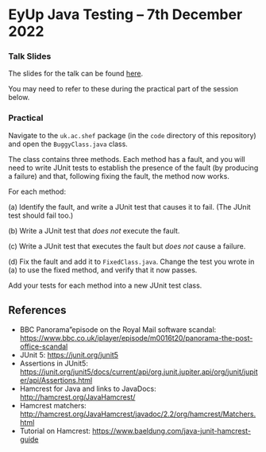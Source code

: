 # EyUp Java Testing – 7th December 2022

### Talk Slides

The slides for the talk can be found
[here](https://github.com/philmcminn/eyup-testing/blob/main/presentation/testing.pdf).

You may need to refer to these during the practical part of the session
below.

### Practical

Navigate to the `uk.ac.shef` package (in the `code` directory of this
repository) and open the `BuggyClass.java` class. 

The class contains three methods. Each method has a fault, and you will
need to write JUnit tests to establish the presence of the fault (by
producing a failure) and that, following fixing the fault, the method now
works. 

For each method:

(a) Identify the fault, and write a JUnit test that causes it to fail. (The
JUnit test should fail too.)

(b) Write a JUnit test that _does not_ execute the fault.

(c) Write a JUnit test that executes the fault but _does not_ cause a
failure.

(d) Fix the fault and add it to `FixedClass.java`. Change the test you
wrote in (a) to use the fixed method, and verify that it now passes. 

Add your tests for each method into a new JUnit test class.

## References

* BBC Panorama”episode on the Royal Mail software scandal: https://www.bbc.co.uk/iplayer/episode/m0016t20/panorama-the-post-office-scandal 
* JUnit 5: https://junit.org/junit5
* Assertions in JUnit5:
  https://junit.org/junit5/docs/current/api/org.junit.jupiter.api/org/junit/jupiter/api/Assertions.html
* Hamcrest for Java and links to JavaDocs: http://hamcrest.org/JavaHamcrest/ 
* Hamcrest matchers:
  http://hamcrest.org/JavaHamcrest/javadoc/2.2/org/hamcrest/Matchers.html
* Tutorial on Hamcrest: https://www.baeldung.com/java-junit-hamcrest-guide

